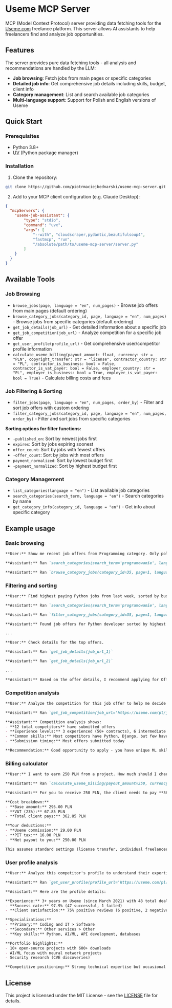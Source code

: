 # Useme MCP Server

MCP (Model Context Protocol) server providing data fetching tools for the [Useme.com](https://useme.com) freelance platform. This server allows AI assistants to help freelancers find and analyze job opportunities.

## Features

The server provides pure data fetching tools - all analysis and recommendations are handled by the LLM:

- **Job browsing**: Fetch jobs from main pages or specific categories
- **Detailed job info**: Get comprehensive job details including skills, budget, client info
- **Category management**: List and search available job categories
- **Multi-language support**: Support for Polish and English versions of Useme

## Quick Start

### Prerequisites

- Python 3.8+
- [UV](https://docs.astral.sh/uv/) (Python package manager)

### Installation

1. Clone the repository:

```bash
git clone https://github.com/piotrmaciejbednarski/useme-mcp-server.git
```

2. Add to your MCP client configuration (e.g. Claude Desktop):

```json
{
  "mcpServers": {
    "useme-job-assistant": {
        "type": "stdio",
        "command": "uvx",
        "args": [
            "--with", "cloudscraper,pydantic,beautifulsoup4",
            "fastmcp", "run",
            "/absolute/path/to/useme-mcp-server/server.py"
        ]
    }
  }
}
```

## Available Tools

### Job Browsing

- `browse_jobs(page, language = "en", num_pages)` - Browse job offers from main pages (default ordering)
- `browse_category_jobs(category_id, page, language = "en", num_pages)` - Browse jobs from specific categories (default ordering)
- `get_job_details(job_url)` - Get detailed information about a specific job
- `get_job_competition(job_url)` - Analyze competition for a specific job offer
- `get_user_profile(profile_url)` - Get comprehensive user/competitor profile information
- `calculate_useme_billing(payout_amount: float, currency: str = "PLN", copyright_transfer: str = "license", contractor_country: str = "PL", contractor_is_business: bool = False, contractor_is_vat_payer: bool = False, employer_country: str = "PL", employer_is_business: bool = True, employer_is_vat_payer: bool = True)` - Calculate billing costs and fees

### Job Filtering & Sorting

- `filter_jobs(page, language = "en", num_pages, order_by)` - Filter and sort job offers with custom ordering
- `filter_category_jobs(category_id, page, language = "en", num_pages, order_by)` - Filter and sort jobs from specific categories

**Sorting options for filter functions:**

- `-published_on`: Sort by newest jobs first
- `expires`: Sort by jobs expiring soonest  
- `offer_count`: Sort by jobs with fewest offers
- `-offer_count`: Sort by jobs with most offers
- `payment_normalized`: Sort by lowest budget first
- `-payment_normalized`: Sort by highest budget first

### Category Management

- `list_categories(language = "en")` - List available job categories
- `search_categories(search_term, language = "en")` - Search categories by name
- `get_category_info(category_id, language = "en")` - Get info about specific category

## Example usage

### Basic browsing

```md
**User:** Show me recent job offers from Programming category. Only polish offers.

**Assistant:** Ran `search_categories(search_term='programowanie', language='pl')`

**Assistant:** Ran `browse_category_jobs(category_id=35, page=1, language='pl', num_pages=2)`
```

### Filtering and sorting

```md
**User:** Find highest paying Python jobs from last week, sorted by budget. Only polish offers.

**Assistant:** Ran `search_categories(search_term='programowanie', language='pl')`

**Assistant:** Ran `filter_category_jobs(category_id=35, page=1, language='pl', num_pages=3, order_by='-payment_normalized')`

**Assistant:** Found job offers for Python developer sorted by highest budget first:

...

**User:** Check details for the top offers.

**Assistant:** Ran `get_job_details(job_url_1)`

**Assistant:** Ran `get_job_details(job_url_2)`

...

**Assistant:** Based on the offer details, I recommend applying for Offer 1 because it has competitive budget and reasonable requirements.
```

### Competition analysis

```md
**User:** Analyze the competition for this job offer to help me decide if I should apply.

**Assistant:** Ran `get_job_competition(job_url='https://useme.com/pl/job/123456/')`

**Assistant:** Competition analysis shows:
- **12 total competitors** have submitted offers
- **Experience levels:** 3 experienced (50+ contracts), 6 intermediate (5-20 contracts), 3 beginners (0-2 contracts)
- **Common skills:** Most competitors have Python, Django, but few have machine learning experience
- **Submission timing:** Most offers submitted today

**Recommendation:** Good opportunity to apply - you have unique ML skills that most competitors lack, and there's reasonable competition level.
```

### Billing calculator

```md
**User:** I want to earn 250 PLN from a project. How much should I charge the client?

**Assistant:** Ran `calculate_useme_billing(payout_amount=250, currency='PLN')`

**Assistant:** For you to receive 250 PLN, the client needs to pay **362.85 PLN** total.

**Cost breakdown:**
- **Base amount:** 295.00 PLN
- **VAT (23%):** 67.85 PLN  
- **Total client pays:** 362.85 PLN

**Your deductions:**
- **Useme commission:** 29.00 PLN
- **PIT tax:** 16.00 PLN
- **Net payout to you:** 250.00 PLN

This assumes standard settings (license transfer, individual freelancer, business client).
```

### User profile analysis

```md
**User:** Analyze this competitor's profile to understand their expertise and reputation.

**Assistant:** Ran `get_user_profile(profile_url='https://useme.com/pl/roles/contractor/example-user,12345/')`

**Assistant:** Here are the profile details:

**Experience:** 3+ years on Useme (since March 2021) with 48 total deals
- **Success rate:** 97.9% (47 successful, 1 failed)
- **Client satisfaction:** 75% positive reviews (6 positive, 2 negative)

**Specializations:**
- **Primary:** Coding and IT > Software
- **Secondary:** Other services > Other
- **Key skills:** Python, AI/ML, API development, databases

**Portfolio highlights:**
- 10+ open-source projects with 600+ downloads
- AI/ML focus with neural network projects
- Security research (CVE discoveries)

**Competitive positioning:** Strong technical expertise but occasional client communication issues based on reviews.
```

## License

This project is licensed under the MIT License - see the [LICENSE](LICENSE) file for details.